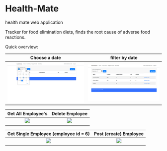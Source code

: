# Health-Mate
health mate web application

Tracker for food elimination diets, finds the root cause of adverse food reactions.

Quick overview:

Choose a date           |  filter by date
:-------------------------:|:-------------------------:
![](choosedate.png) |  ![](filteredbydate.png)

Get All Employee's             |  Delete Employee
:-------------------------:|:-------------------------:
![](getall.png) |  ![](delete.png)

Get Single Employee  (employee id = 6)           |  Post (create) Employee
:-------------------------:|:-------------------------:
![](get1.png) |  ![](postjsondata.png)
